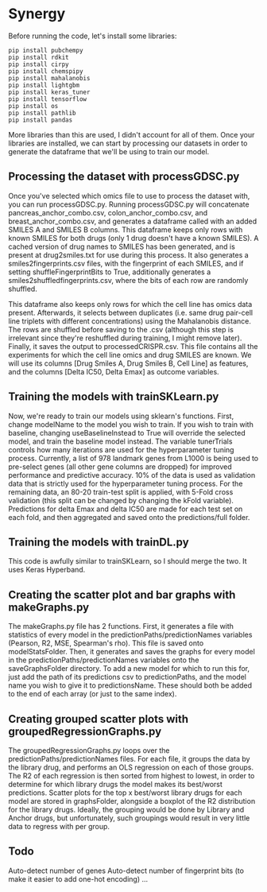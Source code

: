 # Synergy

Before running the code, let's install some libraries:

```
pip install pubchempy
pip install rdkit
pip install cirpy
pip install chemspipy
pip install mahalanobis
pip install lightgbm
pip install keras_tuner
pip install tensorflow
pip install os
pip install pathlib
pip install pandas
```

More libraries than this are used, I didn't account for all of them.
Once your libraries are installed, we can start by processing our datasets in order to generate the dataframe that we'll be using to train our model.


## Processing the dataset with processGDSC.py

Once you've selected which omics file to use to process the dataset with, you can run processGDSC.py.
Running processGDSC.py will concatenate pancreas_anchor_combo.csv, colon_anchor_combo.csv, and breast_anchor_combo.csv, and generates a dataframe called with an added SMILES A and SMILES B columns. 
This dataframe keeps only rows with known SMILES for both drugs (only 1 drug doesn't have a known SMILES). A cached version of drug names to SMILES has been generated, and is present at drug2smiles.txt for use during this process. It also generates a smiles2fingerprints.csv files, with the fingerprint of each SMILES, and if setting shuffleFingerprintBits to True, additionally generates a smiles2shuffledfingerprints.csv, where the bits of each row are randomly shuffled.

This dataframe also keeps only rows for which the cell line has omics data present.
Afterwards, it selects between duplicates (i.e. same drug pair-cell line triplets with different concentrations) using the Mahalanobis distance. The rows are shuffled before saving to the .csv (although this step is irrelevant since they're reshuffled during training, I might remove later).
Finally, it saves the output to processedCRISPR.csv. This file contains all the experiments for which the cell line omics and drug SMILES are known. We will use its columns [Drug Smiles A, Drug Smiles B, Cell Line] as features, and the columns [Delta IC50, Delta Emax] as outcome variables.

## Training the models with trainSKLearn.py

Now, we're ready to train our models using sklearn's functions. First, change modelName to the model you wish to train. If you wish to train with baseline, changing useBaselineInstead to True will override the selected model, and train the baseline model instead. The variable tunerTrials controls how many iterations are used for the hyperparameter tuning process. Currently, a list of 978 landmark genes from L1000 is being used to pre-select genes (all other gene columns are dropped) for improved performance and predictive accuracy.
10% of the data is used as validation data that is strictly used for the hyperparameter tuning process. For the remaining data, an 80-20 train-test split is applied, with 5-Fold cross validation (this split can be changed by changing the kFold variable). Predictions for delta Emax and delta IC50 are made for each test set on each fold, and then aggregated and saved onto the predictions/full folder.

## Training the models with trainDL.py

This code is awfully similar to trainSKLearn, so I should merge the two. It uses Keras Hyperband.


## Creating the scatter plot and bar graphs with makeGraphs.py

The makeGraphs.py file has 2 functions. First, it generates a file with statistics of every model in the predictionPaths/predictionNames variables (Pearson, R2, MSE, Spearman's rho). This file is saved onto modelStatsFolder.
Then, it generates and saves the graphs for every model in the predictionPaths/predictionNames variables onto the saveGraphsFolder directory.
To add a new model for which to run this for, just add the path of its predictions csv to predictionPaths, and the model name you wish to give it to predictionsName. These should both be added to the end of each array (or just to the same index).


## Creating grouped scatter plots with groupedRegressionGraphs.py

The groupedRegressionGraphs.py loops over the predictionPaths/predictionNames files. For each file, it groups the data by the library drug, and performs an OLS regression on each of those groups. The R2 of each regression is then sorted from highest to lowest, in order to determine for which library drugs the model makes its best/worst predictions. Scatter plots for the top x best/worst library drugs for each model are stored in graphsFolder, alongside a boxplot of the R2 distribution for the library drugs.
Ideally, the grouping would be done by Library and Anchor drugs, but unfortunately, such groupings would result in very little data to regress with per group.


## Todo

Auto-detect number of genes
Auto-detect number of fingerprint bits (to make it easier to add one-hot encoding)
...
